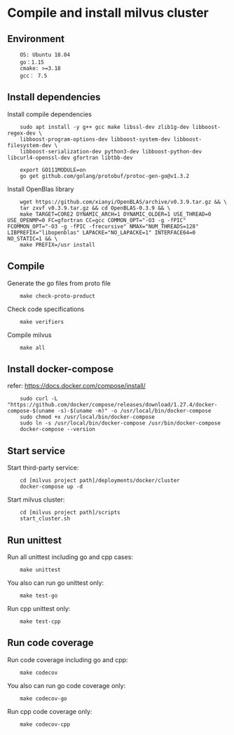 # Compile and install milvus cluster

## Environment

```
    OS: Ubuntu 18.04
    go：1.15
    cmake: >=3.18
    gcc： 7.5
```

## Install dependencies

Install compile dependencies
```shell
    sudo apt install -y g++ gcc make libssl-dev zlib1g-dev libboost-regex-dev \
    libboost-program-options-dev libboost-system-dev libboost-filesystem-dev \
    libboost-serialization-dev python3-dev libboost-python-dev libcurl4-openssl-dev gfortran libtbb-dev

    export GO111MODULE=on
    go get github.com/golang/protobuf/protoc-gen-go@v1.3.2
```

Install OpenBlas library

```shell
    wget https://github.com/xianyi/OpenBLAS/archive/v0.3.9.tar.gz && \
    tar zxvf v0.3.9.tar.gz && cd OpenBLAS-0.3.9 && \
    make TARGET=CORE2 DYNAMIC_ARCH=1 DYNAMIC_OLDER=1 USE_THREAD=0 USE_OPENMP=0 FC=gfortran CC=gcc COMMON_OPT="-O3 -g -fPIC" FCOMMON_OPT="-O3 -g -fPIC -frecursive" NMAX="NUM_THREADS=128" LIBPREFIX="libopenblas" LAPACKE="NO_LAPACKE=1" INTERFACE64=0 NO_STATIC=1 && \
    make PREFIX=/usr install
```

## Compile

Generate the go files from proto file

```shell
    make check-proto-product
```

Check code specifications

```shell
    make verifiers
```

Compile milvus

```shell
    make all
```

## Install docker-compose

refer: https://docs.docker.com/compose/install/
```shell
    sudo curl -L "https://github.com/docker/compose/releases/download/1.27.4/docker-compose-$(uname -s)-$(uname -m)" -o /usr/local/bin/docker-compose
    sudo chmod +x /usr/local/bin/docker-compose
    sudo ln -s /usr/local/bin/docker-compose /usr/bin/docker-compose
    docker-compose --version
```

## Start service

Start third-party service:
```shell
    cd [milvus project path]/deployments/docker/cluster
    docker-compose up -d
```

Start milvus cluster:
```shell
    cd [milvus project path]/scripts
    start_cluster.sh
```

## Run unittest

Run all unittest including go and cpp cases:
```shell
    make unittest
```

You also can run go unittest only:
```shell
    make test-go
```

Run cpp unittest only:
```shell
    make test-cpp
```

## Run code coverage

Run code coverage including go and cpp:
```shell
    make codecov
```

You also can run go code coverage only:
```shell
    make codecov-go
```

Run cpp code coverage only:
```shell
    make codecov-cpp
```
